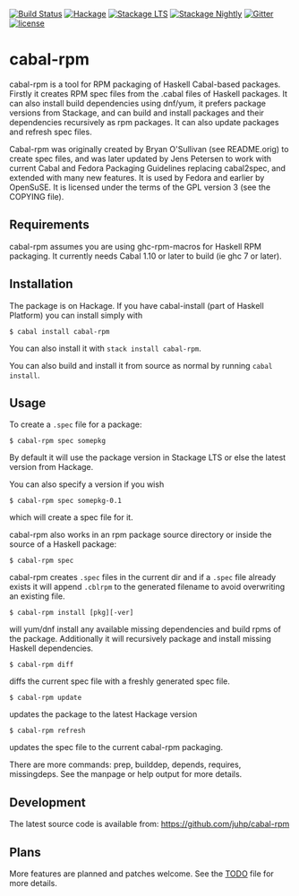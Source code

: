 [![Build Status](https://travis-ci.org/juhp/cabal-rpm.png)](https://travis-ci.org/juhp/cabal-rpm)
[![Hackage](http://img.shields.io/hackage/v/cabal-rpm.png)](http://hackage.haskell.org/package/cabal-rpm)
[![Stackage LTS](http://stackage.org/package/cabal-rpm/badge/lts)](http://stackage.org/lts/package/cabal-rpm)
[![Stackage Nightly](http://stackage.org/package/cabal-rpm/badge/nightly)](http://stackage.org/nightly/package/cabal-rpm)
[![Gitter](https://badges.gitter.im/Join%20Chat.svg)](https://gitter.im/cabal-rpm/Lobby?utm_source=badge&utm_medium=badge&utm_content=badge)
[![license](https://img.shields.io/badge/license-GPLv3+-brightgreen.svg)](https://www.gnu.org/licenses/gpl.html)

# cabal-rpm

cabal-rpm is a tool for RPM packaging of Haskell Cabal-based packages.
Firstly it creates RPM spec files from the .cabal files of Haskell packages.
It can also install build dependencies using dnf/yum, it prefers package
versions from Stackage, and can build and install packages and their dependencies
recursively as rpm packages. It can also update packages and refresh spec files.

Cabal-rpm was originally created by Bryan O'Sullivan (see README.orig)
to create spec files, and was later updated by Jens Petersen to work with current
Cabal and Fedora Packaging Guidelines replacing cabal2spec, and extended with
many new features.  It is used by Fedora and earlier by OpenSuSE. It is licensed
under the terms of the GPL version 3 (see the COPYING file).

## Requirements
cabal-rpm assumes you are using ghc-rpm-macros for Haskell RPM packaging.
It currently needs Cabal 1.10 or later to build (ie ghc 7 or later).

## Installation
The package is on Hackage. If you have cabal-install (part of Haskell Platform)
you can install simply with

    $ cabal install cabal-rpm

You can also install it with `stack install cabal-rpm`.

You can also build and install it from source as normal by running
`cabal install`.

## Usage
To create a `.spec` file for a package:

    $ cabal-rpm spec somepkg

By default it will use the package version in Stackage LTS or else the latest
version from Hackage.

You can also specify a version if you wish

    $ cabal-rpm spec somepkg-0.1

which will create a spec file for it.

cabal-rpm also works in an rpm package source directory or inside the source of
a Haskell package:

    $ cabal-rpm spec

cabal-rpm creates `.spec` files in the current dir
and if a `.spec` file already exists it will append `.cblrpm`
to the generated filename to avoid overwriting an existing file.

    $ cabal-rpm install [pkg][-ver]

will yum/dnf install any available missing dependencies and
build rpms of the package.
Additionally it will recursively package and install missing Haskell
dependencies.

    $ cabal-rpm diff

diffs the current spec file with a freshly generated spec file.

    $ cabal-rpm update

updates the package to the latest Hackage version

    $ cabal-rpm refresh

updates the spec file to the current cabal-rpm packaging.

There are more commands: prep, builddep, depends, requires, missingdeps.
See the manpage or help output for more details.

## Development
The latest source code is available from: https://github.com/juhp/cabal-rpm

## Plans
More features are planned and patches welcome.
See the [TODO](TODO) file for more details.
